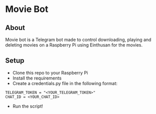# Movie Bot

## About
Movie bot is a Telegram bot made to control downloading, playing and deleting movies on a Raspberry Pi using Einthusan for the movies.

## Setup
- Clone this repo to your Raspberry Pi
- Install the requirements
- Create a credentials.py file in the following format:
```
TELEGRAM_TOKEN = "<YOUR_TELEGRAM_TOKEN>"
CHAT_ID = <YOUR_CHAT_ID>
```
- Run the script!